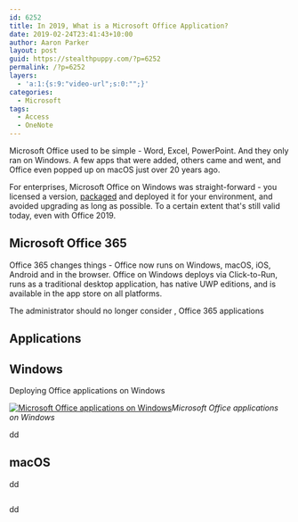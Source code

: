 ```yaml
---
id: 6252
title: In 2019, What is a Microsoft Office Application?
date: 2019-02-24T23:41:43+10:00
author: Aaron Parker
layout: post
guid: https://stealthpuppy.com/?p=6252
permalink: /?p=6252
layers:
  - 'a:1:{s:9:"video-url";s:0:"";}'
categories:
  - Microsoft
tags:
  - Access
  - OneNote
---
```

Microsoft Office used to be simple - Word, Excel, PowerPoint. And they only ran on Windows. A few apps that were added, others came and went, and Office even popped up on macOS just over 20 years ago.

For enterprises, Microsoft Office on Windows was straight-forward - you licensed a version, [packaged](https://stealthpuppy.com/office-2013-customization/) and deployed it for your environment, and avoided upgrading as long as possible. To a certain extent that's still valid today, even with Office 2019.

## Microsoft Office 365

Office 365 changes things - Office now runs on Windows, macOS, iOS, Android and in the browser. Office on Windows deploys via Click-to-Run, runs as a traditional desktop application, has native UWP editions, and is available in the app store on all platforms.

The administrator should no longer consider , Office 365 applications 

## Applications

## Windows

Deploying Office applications on Windows 



[<img src="https://stealthpuppy.com/wp-content/uploads/2019/02/Office365-Apps-StartMenu-v2-1024x576.png" alt="Microsoft Office applications on Windows" class="wp-image-6255" srcset="https://stealthpuppy.com/wp-content/uploads/2019/02/Office365-Apps-StartMenu-v2-1024x576.png 1024w, https://stealthpuppy.com/wp-content/uploads/2019/02/Office365-Apps-StartMenu-v2-150x84.png 150w, https://stealthpuppy.com/wp-content/uploads/2019/02/Office365-Apps-StartMenu-v2-300x169.png 300w, https://stealthpuppy.com/wp-content/uploads/2019/02/Office365-Apps-StartMenu-v2-768x432.png 768w" sizes="(max-width: 1024px) 100vw, 1024px" />](blob:https://stealthpuppy.com/c9564118-065d-45b9-b640-6558f88fb6c7)*Microsoft Office applications on Windows*

dd

## macOS

dd

<img src="https://stealthpuppy.com/wp-content/uploads/2019/02/MicrosoftOffice-macOS-1024x640.png" alt="" class="wp-image-6256" srcset="https://stealthpuppy.com/wp-content/uploads/2019/02/MicrosoftOffice-macOS-1024x640.png 1024w, https://stealthpuppy.com/wp-content/uploads/2019/02/MicrosoftOffice-macOS-150x94.png 150w, https://stealthpuppy.com/wp-content/uploads/2019/02/MicrosoftOffice-macOS-300x188.png 300w, https://stealthpuppy.com/wp-content/uploads/2019/02/MicrosoftOffice-macOS-768x480.png 768w" sizes="(max-width: 1024px) 100vw, 1024px" /> 

dd